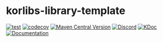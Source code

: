 # korlibs-library-template

<!-- BADGES -->
[![test](https://github.com/korlibs/korlibs-library-template/actions/workflows/TEST.yml/badge.svg)](https://github.com/korlibs/korlibs-library-template/actions/workflows/TEST.yml)
[![codecov](https://codecov.io/gh/korlibs/korlibs-library-template/graph/badge.svg)](https://codecov.io/gh/korlibs/korlibs-library-template)
[![Maven Central Version](https://img.shields.io/maven-central/v/com.soywiz/korlibs-library-template)](https://central.sonatype.com/artifact/com.soywiz/korlibs-library-template)
[![Discord](https://img.shields.io/discord/728582275884908604?logo=discord&label=Discord)](https://discord.korge.org/)
[![KDoc](https://img.shields.io/badge/docs-kdoc-blue)](https://korlibs.github.io/korlibs-library-template/)
[![Documentation](https://img.shields.io/badge/docs-documentation-purple)](https://docs.korge.org/library-template/)
<!-- /BADGES -->
